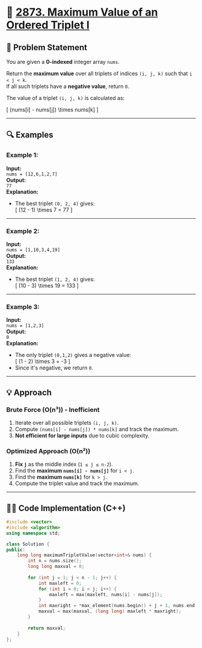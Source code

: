 # 🚀 [2873. Maximum Value of an Ordered Triplet I](https://leetcode.com/problems/maximum-value-of-an-ordered-triplet-i/)

## 📜 Problem Statement

You are given a **0-indexed** integer array `nums`.

Return the **maximum value** over all triplets of indices `(i, j, k)` such that `i < j < k`.  
If all such triplets have a **negative value**, return `0`.

The value of a triplet `(i, j, k)` is calculated as:

\[
(nums[i] - nums[j]) \times nums[k]
\]

---

## 🔍 Examples

### Example 1:
**Input:**  
`nums = [12,6,1,2,7]`  
**Output:**  
`77`  
**Explanation:**  
- The best triplet `(0, 2, 4)` gives:  
  \[
  (12 - 1) \times 7 = 77
  \]

---

### Example 2:
**Input:**  
`nums = [1,10,3,4,19]`  
**Output:**  
`133`  
**Explanation:**  
- The best triplet `(1, 2, 4)` gives:  
  \[
  (10 - 3) \times 19 = 133
  \]

---

### Example 3:
**Input:**  
`nums = [1,2,3]`  
**Output:**  
`0`  
**Explanation:**  
- The only triplet `(0,1,2)` gives a negative value:  
  \[
  (1 - 2) \times 3 = -3
  \]
- Since it's negative, we return `0`.

---

## 💡 Approach

### **Brute Force (O(n³)) - Inefficient**
1. Iterate over all possible triplets `(i, j, k)`.
2. Compute `(nums[i] - nums[j]) * nums[k]` and track the maximum.
3. **Not efficient for large inputs** due to cubic complexity.

### **Optimized Approach (O(n²))**
1. **Fix `j`** as the middle index (`1 ≤ j ≤ n-2`).
2. Find the **maximum `nums[i] - nums[j]`** for `i < j`.
3. Find the **maximum `nums[k]`** for `k > j`.
4. Compute the triplet value and track the maximum.

---

## 👨‍💻 Code Implementation (C++)

```cpp
#include <vector>
#include <algorithm>
using namespace std;

class Solution {
public:
    long long maximumTripletValue(vector<int>& nums) {
        int n = nums.size();
        long long maxval = 0;
        
        for (int j = 1; j < n - 1; j++) {
            int maxleft = 0;
            for (int i = 0; i < j; i++) {
                maxleft = max(maxleft, nums[i] - nums[j]);
            }
            int maxright = *max_element(nums.begin() + j + 1, nums.end());
            maxval = max(maxval, (long long) maxleft * maxright);
        }
        
        return maxval;
    }
};

